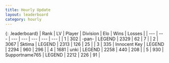 ```yaml
---
title: Hourly Update
layout: leaderboard
category: hourly
---
```


{: .leaderboard}
| Rank | LV | Player | Division | Elo | Wins | Losses |
| --- | --- | --- | --- | --- | --- | --- |
| <span data-change="0">1</span> | 302 | <span title="ID: 719486">-pan-</span> | LEGEND | <span data-change="0">2329</span> | <span data-change="0">62</span> | <span data-change="0">7</span> |
| <span data-change="0">2</span> | 3067 | <span title="ID: 353063">Sktima</span> | LEGEND | <span data-change="-8">2313</span> | <span data-change="2">126</span> | <span data-change="2">25</span> |
| <span data-change="1">3</span> | 335 | <span title="ID: 773025">Innocent Key</span> | LEGEND | <span data-change="18">2294</span> | <span data-change="3">960</span> | <span data-change="0">296</span> |
| <span data-change="-1">4</span> | 1681 | <span title="ID: 692745">unki</span> | LEGEND | <span data-change="-24">2258</span> | <span data-change="2">440</span> | <span data-change="3">208</span> |
| <span data-change="0">5</span> | 930 | <span title="ID: 188640">Supportname765</span> | LEGEND | <span data-change="0">2212</span> | <span data-change="0">226</span> | <span data-change="0">91</span> |